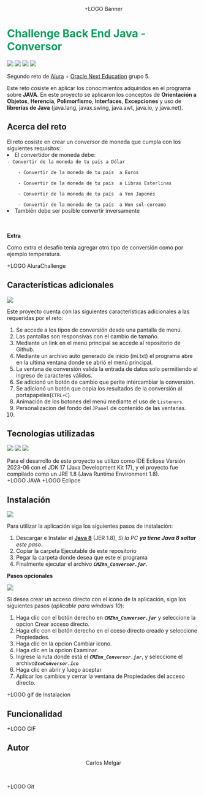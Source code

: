 <p align="center">+LOGO Banner </p>

<h1 style="color:rgb(12, 160, 94)">Challenge Back End Java - Conversor</h1>
<p align="left">
   <img src="https://img.shields.io/badge/ESTADO-FINALIZADO-brightgreen">
   <img src="https://img.shields.io/badge/LIBERACI%C3%93N-JULIO%202023-rgb(162%2C162%2C40)">
   <img src="https://img.shields.io/badge/VERSI%C3%93N-V1.0.23-rgb(15%2C128%2C193)">
   <img src="https://img.shields.io/github/repo-size/CMZhn/Conversor_ONE_G5">
</p>

Segundo reto de <a href="https://www.aluracursos.com/">Alura</a> + <a href="https://www.oracle.com/mx/education/oracle-next-education/">Oracle Next Education</a> grupo 5.
<br>
<p>
Este reto cosiste en aplicar los conocimientos adquiridos en el programa sobre <strong>JAVA</strong>. En este proyecto se aplicaron los conceptos de <strong>Orientación a Objetos</strong>, <strong>Herencia</strong>, <strong>Polimorfismo</strong>, <strong>Interfaces</strong>, <strong>Excepciones</strong> y uso de <strong>librerías de Java</strong> (java.lang, javax.swing, java.awt, java.io, y java.net).
</p>
<h2>Acerca del reto</h2>
El reto cosiste en crear un conversor de moneda que cumpla con los siguientes requisitos:
<li>
El convertidor de moneda debe:<br>
    <code>- Convertir de la moneda de tu país a Dólar<br>
    - Convertir de la moneda de tu país  a Euros<br>
    - Convertir de la moneda de tu país  a Libras Esterlinas<br>
    - Convertir de la moneda de tu país  a Yen Japonés<br>
    - Convertir de la moneda de tu país  a Won sul-coreano</Code>
</li>
 <li>También debe ser posible convertir inversamente</li>
 <br><br>
 <p><strong>Extra</strong></p>
 Como extra el desafío tenía agregar otro tipo de conversión como por ejemplo temperatura.

 +LOGO AluraChallenge

<h2>Características adicionales</h2>
<p align="left">
   <img src="https://img.shields.io/badge/CARACTER%C3%8DSTICAS%20%2B-10-brown">
</p>


Este proyecto cuenta con las siguientes características adicionales a las requeridas por el reto:
<ol>
    <li>Se accede a los tipos de conversión desde una pantalla de menú.</li>
    <li>Las pantallas son responsivas con el cambio de tamaño.</li>
    <li>Mediante un link en el menú principal se accede al repositorio de Github.</li>
    <li>Mediante un archivo auto generado de inicio (ini.txt) el programa abre en la ultima ventana donde se abrió el menú principal.</li>
    <li>La ventana de conversión valida la entrada de datos solo permitiendo el ingreso de caracteres válidos.</li>
    <li>Se adicionó un botón  de cambio que perite intercambiar la conversión.</li>
    <li>Se adicionó un botón que copia los resultados de la conversión al portapapeles(<code>CTRL+C</code>).</li>
    <li>Animación de los botones del menú mediante el uso de <code>Listeners</code>.</li>
    <li>Personalizacion del fondo del <code>JPanel</code> de contenido de las ventanas.</li>
    <li></li>
</ol>
<h2>Tecnologías utilizadas</h2>
<p align="left">
   <img src="https://img.shields.io/badge/JDK-17-8A2BE2">
   <img src="https://img.shields.io/badge/JRE-1.8-8A2BE2">
   <img src="https://img.shields.io/badge/Eclipse%20IDE-2023%2006%20(4.28.0)-8A2BE2">
</p>
Para el desarrollo de este proyecto se utilizo como IDE Eclipse Versión 2023-06 con el JDK 17 (Java Development Kit 17), y el proyecto fue compilado como un JRE 1.8 (Java Runtime Environment 1.8).
<br>
+LOGO JAVA 
+LOGO Eclipce
<h2>Instalación</h2>
<p align="left">
   <img src="https://img.shields.io/badge/PASOS%20DE%20INSTALACI%C3%93N%20-4-orange">
</p>

Para utilizar la aplicación siga los siguientes pasos de instalación:
<ol>
    <li>Descargar e Instalar el  <strong><a href="https://www.java.com/es/download/">Java 8</a></strong> (JER 1.8), <em>Si la PC <strong>ya tiene Java 8 saltar</strong> este paso</em>.</li>
    <li>Copiar la carpeta Ejecutable de este repositorio</li>
    <li>Pegar la carpeta donde desea que este el programa</li>
    <li>Finalmente ejecutar el archivo <code><strong><em>CMZhn_Conversor.jar</em></strong></code>.</li>
</ol>
<p><strong>Pasos opcionales </strong></p>
<p align="left"><img src="https://img.shields.io/badge/PASOS%20DE%20INSTALACI%C3%93N-7-gray"></p>


Si desea crear un acceso directo con el icono de la aplicación, siga los siguientes pasos (<em>aplicable para windows 10</em>):
<ol>
    <li>Haga clic con el botón derecho en <code><strong><em>CMZhn_Conversor.jar</em></strong></code> y seleccione la opcion Crear acceso directo.</li>
    <li>Haga clic con el botón derecho en el cceso directo creado y seleccione Propiedades.</li>
    <li>Haga clic en la opcion Cambiar icono.</li>
    <li>Haga clic en la opcion Examinar.</li>
    <li>Ingrese la ruta donde está el <code><strong><em>CMZhn_Conversor.jar</em></strong></code>, y seleccione el archivo<code><strong><em>IcoConversor.ico</em></strong></code></li>
    <li>Haga clic en abrir y luego aceptar</li>
    <li>Aplicar los cambios y cerrar la ventana de Propiedades del acceso directo.</li>
</ol>
+LOGO gif de Instalacion
<h2>Funcionalidad</h2>
+LOGO GIF

<h2>Autor</h2>
<p align="center">Carlos Melgar</p>
<br>

+LOGO Git

